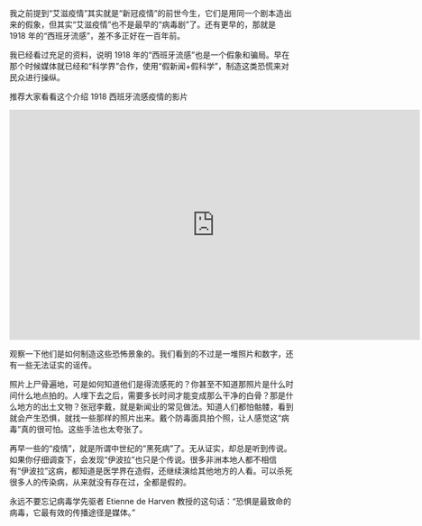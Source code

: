 我之前提到“艾滋疫情”其实就是“新冠疫情”的前世今生，它们是用同一个剧本造出来的假象，但其实“艾滋疫情”也不是最早的“病毒剧”了。还有更早的，那就是 1918 年的“西班牙流感”，差不多正好在一百年前。

我已经看过充足的资料，说明 1918 年的“西班牙流感”也是一个假象和骗局。早在那个时候媒体就已经和“科学界”合作，使用“假新闻+假科学”，制造这类恐慌来对民众进行操纵。

推荐大家看看这个介绍 1918 西班牙流感疫情的影片

<div id="youtube2-UDY5COg2P2c" class="youtube-wrap" data-attrs="{&quot;videoId&quot;:&quot;UDY5COg2P2c&quot;,&quot;startTime&quot;:null,&quot;endTime&quot;:null}">

<div class="youtube-inner"><iframe src="https://www.youtube-nocookie.com/embed/UDY5COg2P2c?rel=0&amp;autoplay=0&amp;showinfo=0&amp;enablejsapi=0" frameborder="0" loading="lazy" gesture="media" allow="autoplay; fullscreen" allowautoplay="true" allowfullscreen="true" width="728" height="409"></iframe></div>

</div>

观察一下他们是如何制造这些恐怖景象的。我们看到的不过是一堆照片和数字，还有一些无法证实的谣传。

照片上尸骨遍地，可是如何知道他们是得流感死的？你甚至不知道那照片是什么时间什么地点拍的。人埋下去之后，需要多长时间才能变成那么干净的白骨？那是什么地方的出土文物？张冠李戴，就是新闻业的常见做法。知道人们都怕骷髅，看到就会产生恐惧，就找一些那样的照片出来。戴个防毒面具拍个照，让人感觉这“病毒”真的很可怕。这些手法也太夸张了。

再早一些的“疫情”，就是所谓中世纪的“黑死病”了。无从证实，却总是听到传说。如果你仔细调查下，会发现“伊波拉”也只是个传说。很多非洲本地人都不相信有“伊波拉”这病，都知道是医学界在造假，还继续演给其他地方的人看。可以杀死很多人的传染病，从来就没有存在过，全都是假的。

永远不要忘记病毒学先驱者 Etienne de Harven 教授的这句话：“恐惧是最致命的病毒，它最有效的传播途径是媒体。”
